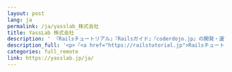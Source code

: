 ```yaml
---
layout: post
lang: ja
permalink: /ja/yasslab_株式会社
title: YassLab 株式会社
description: ' 『Railsチュートリアル』『Railsガイド』『coderdojo.jp』の開発・運営 '
description_full: '<p>『<a href="https://railstutorial.jp">Railsチュートリアル</a>』『<a href="https://railsguides.jp">Railsガイド</a>』『<a href="https://coderdojo.jp">coderdojo.jp</a>』の開発・運営</p>'
categories: full_remote
link: https://yasslab.jp/ja/
---
```

